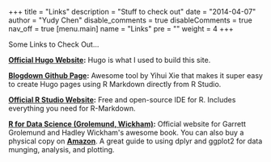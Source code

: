 +++
title = "Links"
description = "Stuff to check out"
date = "2014-04-07"
author = "Yudy Chen"
disable_comments = true
disableComments = true
nav_off = true
[menu.main]
name = "Links"
pre = "<i class='fa fa-link fa-fw'></i>"
weight = 4
+++

Some Links to Check Out...

**[Official Hugo Website](https://gohugo.io/):**  Hugo is what I used to build this site. 


**[Blogdown Github Page](https://github.com/rstudio/blogdown):**  Awesome tool by Yihui Xie that makes it super easy to create Hugo pages using R Markdown directly from R Studio. 

**[Official R Studio Website](https://www.rstudio.com/):**  Free and open-source IDE for R. Includes everything you need for R-Markdown. 

**[R for Data Science (Grolemund, Wickham)](http://r4ds.had.co.nz/):**  Official website for Garrett Grolemund and Hadley Wickham's awesome book. You can also buy a physical copy on **[Amazon](http://amzn.to/2aHLAQ1)**. A great guide to using dplyr and ggplot2 for data munging, analysis, and plotting.



